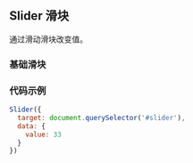 ## Slider 滑块

通过滑动滑块改变值。

<section class="example">
  <h3>基础滑块</h3>

  <div>
    <div id="slider1"></div>
  </div>
</section>

### 代码示例
```javascript
Slider({
  target: document.querySelector('#slider'),
  data: {
    value: 33
  }
})
```